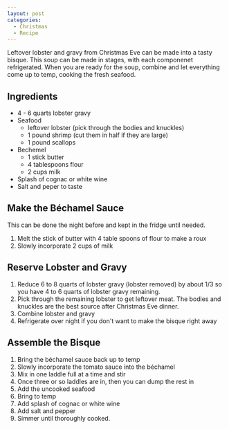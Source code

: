 ```yaml
---
layout: post
categories: 
  - Christmas
  - Recipe
---
```


Leftover lobster and gravy from Christmas Eve can be made into a tasty bisque. This soup can be made in stages, with each componenet refrigerated. When you are ready for the soup, combine and let everything come up to temp, cooking the fresh seafood.

## Ingredients

* 4 - 6 quarts lobster gravy
* Seafood
  * leftover lobster (pick through the bodies and knuckles)
  * 1 pound shrimp (cut them in half if they are large)
  * 1 pound scallops
* Bechemel
  * 1 stick butter
  * 4 tablespoons flour
  * 2 cups milk
* Splash of cognac or white wine
* Salt and peper to taste

## Make the Béchamel Sauce

This can be done the night before and kept in the fridge until needed.

1. Melt the stick of butter with 4 table spoons of flour to make a roux
1. Slowly incorporate 2 cups of milk

## Reserve Lobster and Gravy

1. Reduce 6 to 8 quarts of lobster gravy (lobster removed) by about 1/3 so you have 4 to 6 quarts of lobster gravy remaining.
1. Pick through the remaining lobster to get leftover meat. The bodies and knuckles are the best source after Christmas Eve dinner. 
1. Combine lobster and gravy
1. Refrigerate over night if you don't want to make the bisque right away

## Assemble the Bisque

1. Bring the béchamel sauce back up to temp
1. Slowly incorporate the tomato sauce into the béchamel
  1. Mix in one laddle full at a time and stir
  1. Once three or so laddles are in, then you can dump the rest in
1. Add the uncooked seafood
1. Bring to temp
1. Add splash of cognac or white wine
1. Add salt and pepper
1. Simmer until thoroughly cooked.